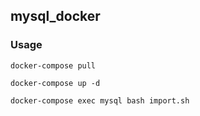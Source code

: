 ## mysql_docker

### Usage

    docker-compose pull
    
    docker-compose up -d
    
    docker-compose exec mysql bash import.sh
  